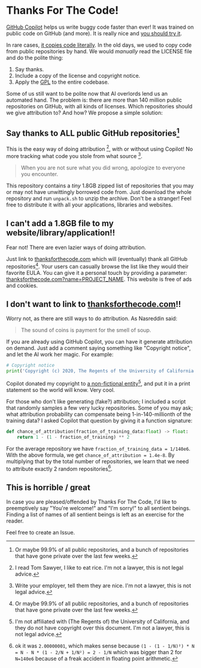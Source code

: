 # Thanks For The Code!

[GitHub Copilot](https://copilot.github.com) helps us write buggy code faster than ever! It was trained on public code on GitHub (and more). It is really nice and [you should try it](https://github.blog/2022-07-14-research-how-github-copilot-helps-improve-developer-productivity/).

In rare cases, [it copies code literally](https://www.theverge.com/2021/7/7/22561180/github-copilot-legal-copyright-fair-use-public-code). In the old days, we used to copy code from public repositories by hand. We would *manually* read the LICENSE file and do the polite thing:
1. Say thanks.
1. Include a copy of the license and copyright notice.
1. Apply the [GPL](https://www.cnet.com/tech/tech-industry/microsofts-hand-forced-on-open-source-driver-release/) to the entire codebase.

Some of us still want to be polite now that AI overlords lend us an automated hand. The problem is: there are more than 140 million public repositories on GitHub, with all kinds of licenses. Which repositories should we give attribution to? And how? We propose a simple solution:


## Say thanks to ALL public GitHub repositories[^2]

This is the easy way of doing attribution [^1], with or without using Copilot! No more tracking what code you stole from what source [^3].  

> When you are not sure what you did wrong, apologize to everyone you encounter.

This repository contains a *tiny* 1.8GB zipped list of repositories that you may or may not have unwittingly borrowed code from.  Just download the whole repository and run 
`unpack.sh` to unzip the archive. Don't be a stranger! Feel free to distribute
it with all your applications, libraries and websites.


## I can't add a 1.8GB file to my website/library/application!!

Fear not! There are even lazier ways of doing attribution. 

Just link to [thanksforthecode.com](http://thanksforthecode.com) which will (eventually) thank all GitHub repositories[^2]. Your users can casually browse the list like they would their favorite EULA. You can give it a personal touch by providing a parameter: [thanksforthecode.com?name=PROJECT_NAME](http://thanksforthecode.com?name=PROJECT_NAME). This website is free of ads and cookies.


## I don't want to link to [thanksforthecode.com](http://thanksforthecode.com)!!

Worry not, as there are still ways to do attribution. As Nasreddin said:

> The sound of coins is payment for the smell of soup.

If you are already using GitHub Copilot, you can have it generate attribution on demand. Just add a comment saying something like "Copyright notice", and let the AI work her magic. For example:
```python
# Copyright notice
print('Copyright (c) 2020, The Regents of the University of California. All Rights Reserved.')
```
Copilot donated my copyright to [a non-fictional entity](https://en.wikipedia.org/wiki/Regents_of_the_University_of_California)[^4], and put it in a print statement so the world will know. Very cool.

For those who don't like generating (fake?) attribution; I included a script that randomly samples a few very lucky repositories. Some of you may ask; what attribution probability can compensate being 1-in-140-millionth of the training data? I asked Copilot that question by giving it a function signature:

```python
def chance_of_attribution(fraction_of_training_data:float) -> float:
    return 1 - (1 - fraction_of_training) ** 2
```

For the average repository we have `fraction_of_training_data = 1/140e6`. With the above formula, we get `chance_of_attribution = 1.4e-8`. By multiplying that by the total number of repositories, we learn that we need to attribute exactly 2 random repositories[^5].


## This is horrible / great

In case you are pleased/offended by Thanks For The Code, I'd like to preemptively say "You're welcome!" and "I'm sorry!" to all sentient beings. Finding a list of names of all sentient beings is left as an exercise for the reader.

Feel free to create an Issue.


[^1]: I read Tom Sawyer, I like to eat rice. I'm not a lawyer, this is not legal advice.

[^2]: Or maybe 99.9% of all public repositories, and a bunch of repositories that have gone private over the last few weeks.

[^3]: Write your employer, tell them they are nice. I'm not a lawyer, this is not legal advice.

[^4]: I'm not affiliated with (The Regents of) the University of California, and they do not have copyright over this document. I'm not a lawyer, this is not legal advice.

[^5]: ok it was `2.00000001`, which makes sense because `(1 - (1 - 1/N)²) * N = N - N * (1 - 2/N + 1/N²) = 2 - 1/N` which was bigger than 2 for `N=140e6` because of a freak accident in floating point arithmetic.
